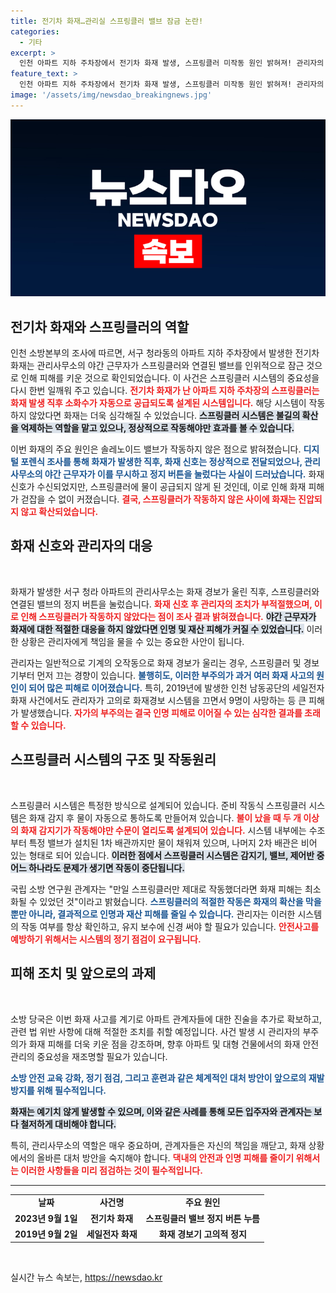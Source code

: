 ```yaml
---
title: 전기차 화재…관리실 스프링클러 밸브 잠금 논란!
categories:
  - 기타
excerpt: >
  인천 아파트 지하 주차장에서 전기차 화재 발생, 스프링클러 미작동 원인 밝혀져! 관리자의 비상버튼 조작으로 화재 진압 실패, 23명 병원 이송, 대규모 피해 발생. 소방당국의 추가 조사 예고.
feature_text: >
  인천 아파트 지하 주차장에서 전기차 화재 발생, 스프링클러 미작동 원인 밝혀져! 관리자의 비상버튼 조작으로 화재 진압 실패, 23명 병원 이송, 대규모 피해 발생. 소방당국의 추가 조사 예고.
image: '/assets/img/newsdao_breakingnews.jpg'
---
```


<p><img src="/assets/img/newsdao_breakingnews.jpg" alt="firstkoreanews 속보" /></p>

<h2 data-ke-size="size26">전기차 화재와 스프링클러의 역할</h2>

<p data-ke-size="size16">인천 소방본부의 조사에 따르면, 서구 청라동의 아파트 지하 주차장에서 발생한 전기차 화재는 관리사무소의 야간 근무자가 스프링클러와 연결된 밸브를 인위적으로 잠근 것으로 인해 피해를 키운 것으로 확인되었습니다. 이 사건은 스프링클러 시스템의 중요성을 다시 한번 일깨워 주고 있습니다. <b><span style="color: #ee2323;">전기차 화재가 난 아파트 지하 주차장의 스프링클러는 화재 발생 직후 소화수가 자동으로 공급되도록 설계된 시스템입니다.</span></b> 해당 시스템이 작동하지 않았다면 화재는 더욱 심각해질 수 있었습니다. <b><span style="background-color: #21538527;">스프링클러 시스템은 불길의 확산을 억제하는 역할을 맡고 있으나, 정상적으로 작동해야만 효과를 볼 수 있습니다.</span></b> </p>

<p data-ke-size="size16">이번 화재의 주요 원인은 솔레노이드 밸브가 작동하지 않은 점으로 밝혀졌습니다. <b><span style="color: #1a5490;">디지털 포렌식 조사를 통해 화재가 발생한 직후, 화재 신호는 정상적으로 전달되었으나, 관리사무소의 야간 근무자가 이를 무시하고 정지 버튼을 눌렀다는 사실이 드러났습니다.</span></b> 화재 신호가 수신되었지만, 스프링클러에 물이 공급되지 않게 된 것인데, 이로 인해 화재 피해가 걷잡을 수 없이 커졌습니다. <b><span style="color: #ee2323;">결국, 스프링클러가 작동하지 않은 사이에 화재는 진압되지 않고 확산되었습니다.</span></b> </p>

<h2 data-ke-size="size26">화재 신호와 관리자의 대응</h2>

<p data-ke-size="size16">&nbsp;</p>

<p data-ke-size="size16">화재가 발생한 서구 청라 아파트의 관리사무소는 화재 경보가 울린 직후, 스프링클러와 연결된 밸브의 정지 버튼을 눌렀습니다. <b><span style="color: #ee2323;">화재 신호 후 관리자의 조치가 부적절했으며, 이로 인해 스프링클러가 작동하지 않았다는 점이 조사 결과 밝혀졌습니다.</span></b> <b><span style="background-color: #21538527;">야간 근무자가 화재에 대한 적절한 대응을 하지 않았다면 인명 및 재산 피해가 커질 수 있었습니다.</span></b> 이러한 상황은 관리자에게 책임을 물을 수 있는 중요한 사안이 됩니다.</p>

<p data-ke-size="size16">관리자는 일반적으로 기계의 오작동으로 화재 경보가 울리는 경우, 스프링클러 및 경보기부터 먼저 끄는 경향이 있습니다. <b><span style="color: #1a5490;">불행히도, 이러한 부주의가 과거 여러 화재 사고의 원인이 되어 많은 피해로 이어졌습니다.</span></b> 특히, 2019년에 발생한 인천 남동공단의 세일전자 화재 사건에서도 관리자가 고의로 화재경보 시스템을 끄면서 9명이 사망하는 등 큰 피해가 발생했습니다. <b><span style="color: #ee2323;">자가의 부주의는 결국 인명 피해로 이어질 수 있는 심각한 결과를 초래할 수 있습니다.</span></b> </p>

<h2 data-ke-size="size26">스프링클러 시스템의 구조 및 작동원리</h2>

<p data-ke-size="size16">&nbsp;</p>

<p data-ke-size="size16">스프링클러 시스템은 특정한 방식으로 설계되어 있습니다. 준비 작동식 스프링클러 시스템은 화재 감지 후 물이 자동으로 통하도록 만들어져 있습니다. <b><span style="color: #ee2323;">불이 났을 때 두 개 이상의 화재 감지기가 작동해야만 수문이 열리도록 설계되어 있습니다.</span></b> 시스템 내부에는 수조부터 특정 밸브가 설치된 1차 배관까지만 물이 채워져 있으며, 나머지 2차 배관은 비어 있는 형태로 되어 있습니다. <b><span style="background-color: #21538527;">이러한 점에서 스프링클러 시스템은 감지기, 밸브, 제어반 중 어느 하나라도 문제가 생기면 작동이 중단됩니다.</span></b></p>

<p data-ke-size="size16">국립 소방 연구원 관계자는 "만일 스프링클러만 제대로 작동했더라면 화재 피해는 최소화될 수 있었던 것"이라고 밝혔습니다. <b><span style="color: #1a5490;">스프링클러의 적절한 작동은 화재의 확산을 막을 뿐만 아니라, 결과적으로 인명과 재산 피해를 줄일 수 있습니다.</span></b> 관리자는 이러한 시스템의 작동 여부를 항상 확인하고, 유지 보수에 신경 써야 할 필요가 있습니다. <b><span style="color: #ee2323;">안전사고를 예방하기 위해서는 시스템의 정기 점검이 요구됩니다.</span></b> </p>

<h2 data-ke-size="size26">피해 조치 및 앞으로의 과제</h2>

<p data-ke-size="size16">&nbsp;</p>

<p data-ke-size="size16">소방 당국은 이번 화재 사고를 계기로 아파트 관계자들에 대한 진술을 추가로 확보하고, 관련 법 위반 사항에 대해 적절한 조치를 취할 예정입니다. 사건 발생 시 관리자의 부주의가 화재 피해를 더욱 키운 점을 강조하며, 향후 아파트 및 대형 건물에서의 화재 안전 관리의 중요성을 재조명할 필요가 있습니다.</p>

<p data-ke-size="size16"><b><span style="color: #1a5490;">소방 안전 교육 강화, 정기 점검, 그리고 훈련과 같은 체계적인 대처 방안이 앞으로의 재발 방지를 위해 필수적입니다.</span></b></p>

<p data-ke-size="size16"><b><span style="background-color: #21538527;">화재는 예기치 않게 발생할 수 있으며, 이와 같은 사례를 통해 모든 입주자와 관계자는 보다 철저하게 대비해야 합니다.</span></b></p>

<p data-ke-size="size16">특히, 관리사무소의 역할은 매우 중요하며, 관계자들은 자신의 책임을 깨닫고, 화재 상황에서의 올바른 대처 방안을 숙지해야 합니다. <b><span style="color: #ee2323;">댁내의 안전과 인명 피해를 줄이기 위해서는 이러한 사항들을 미리 점검하는 것이 필수적입니다.</span></b></p>

<hr/>

<table style="width: 100%; border-collapse: collapse;">
<tr>
<td style="text-align: center; height: 17px;"><b>날짜</b></td>
<td style="text-align: center; height: 17px;"><b>사건명</b></td>
<td style="text-align: center; height: 17px;"><b>주요 원인</b></td>
</tr>
<tr>
<td style="text-align: center; height: 17px;"><b>2023년 9월 1일</b></td>
<td style="text-align: center; height: 17px;"><b>전기차 화재</b></td>
<td style="text-align: center; height: 17px;"><b>스프링클러 밸브 정지 버튼 누름</b></td>
</tr>
<tr>
<td style="text-align: center; height: 17px;"><b>2019년 9월 2일</b></td>
<td style="text-align: center; height: 17px;"><b>세일전자 화재</b></td>
<td style="text-align: center; height: 17px;"><b>화재 경보기 고의적 정지</b></td>
</tr>
</table>

<p data-ke-size="size16">&nbsp;</p>
실시간 뉴스 속보는, <a href="https://newsdao.kr" rel="dofollow">https://newsdao.kr</a>


